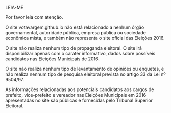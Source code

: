 LEIA-ME

Por favor leia com atenção.

O site votavargem.github.io não está relacionado a nenhum órgão governamental, autoridade pública, empresa pública ou sociedade econômica mista, e também não representa o site oficial das Eleições 2016.

O site não realiza nenhum tipo de propaganda eleitoral. O site irá disponibilizar apenas com o caráter informativo, dados sobre possíveis candidatos nas Eleições Municipais de 2016.

O site não realiza nenhum tipo de levantamento de opiniões ou enquetes, e não realiza nenhum tipo de pesquisa eleitoral prevista no artigo 33 da Lei nº 9504/97.

As informações relacionadas aos potenciais candidatos aos cargos de prefeito, vice-prefeito e vereador nas Eleições Municipais em 2016 apresentadas no site são públicas e fornecidas pelo Tribunal Superior Eleitoral.
